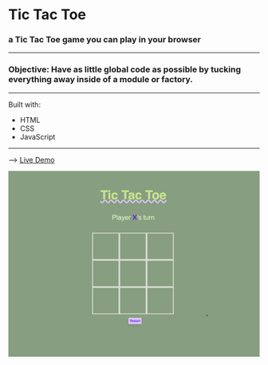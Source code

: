 # Tic Tac Toe

### a Tic Tac Toe game you can play in your browser

---

### <b>Objective:</b> Have as little global code as possible by tucking everything away inside of a module or factory.

---

Built with:

- HTML
- CSS
- JavaScript

---

--> <a href="https://tic-tac-toe-game-js.glitch.me/">Live Demo</a>

![gif](TTT.gif)

